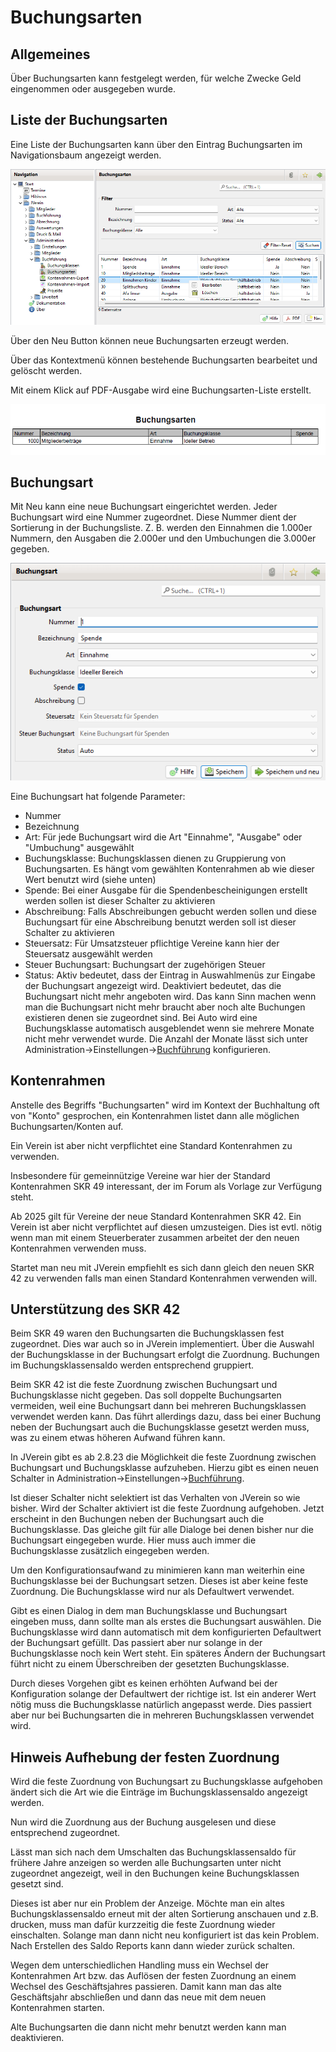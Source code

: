 # Buchungsarten

## Allgemeines

Über Buchungsarten kann festgelegt werden, für welche Zwecke Geld eingenommen oder ausgegeben wurde.

## Liste der Buchungsarten

Eine Liste der Buchungsarten kann über den Eintrag Buchungsarten im Navigationsbaum angezeigt werden.

![](../../../v3.1.x/administration/admbuchf/img/BuchungsartenListeView.png)

Über den Neu Button können neue Buchungsarten erzeugt werden.

Über das Kontextmenü können bestehende Buchungsarten bearbeitet und gelöscht werden.

Mit einem Klick auf PDF-Ausgabe wird eine Buchungsarten-Liste erstellt.

![](../../../v3.1.x/administration/admbuchf/img/Buchungsartenpdf.png)

## Buchungsart

Mit Neu kann eine neue Buchungsart eingerichtet werden. Jeder Buchungsart wird eine Nummer zugeordnet. Diese Nummer dient der Sortierung in der Buchungsliste. Z. B. werden den Einnahmen die 1.000er Nummern, den Ausgaben die 2.000er und den Umbuchungen die 3.000er gegeben.

![](../../../v3.1.x/administration/admbuchf/img/Buchungsart.png)

Eine Buchungsart hat folgende Parameter:

* Nummer
* Bezeichnung
* Art: Für jede Buchungsart wird die Art "Einnahme", "Ausgabe" oder "Umbuchung" ausgewählt
* Buchungsklasse: Buchungsklassen dienen zu Gruppierung von Buchungsarten. Es hängt vom gewählten Kontenrahmen ab wie dieser Wert benutzt wird (siehe unten)
* Spende: Bei einer Ausgabe für die Spendenbescheinigungen erstellt werden sollen ist dieser Schalter zu aktivieren
* Abschreibung: Falls Abschreibungen gebucht werden sollen und diese Buchungsart für eine Abschreibung benutzt werden soll ist dieser Schalter zu aktivieren
* Steuersatz: Für Umsatzsteuer pflichtige Vereine kann hier der Steuersatz ausgewählt werden
* Steuer Buchungsart: Buchungsart der zugehörigen Steuer
* Status: Aktiv bedeutet, dass der Eintrag in Auswahlmenüs zur Eingabe der Buchungsart angezeigt wird. Deaktiviert bedeutet, das die Buchungsart nicht mehr angeboten wird. Das kann Sinn machen wenn man die Buchungsart nicht mehr braucht aber noch alte Buchungen existieren denen sie zugeordnet sind. Bei Auto wird eine Buchungsklasse automatisch ausgeblendet wenn sie mehrere Monate nicht mehr verwendet wurde. Die Anzahl der Monate lässt sich unter Administration->Einstellungen->[Buchführung](../../../v3.0.x/administration/einstellungen/buchfuehrung.md) konfigurieren.

## Kontenrahmen

Anstelle des Begriffs "Buchungsarten" wird im Kontext der Buchhaltung oft von "Konto" gesprochen, ein Kontenrahmen listet dann alle möglichen Buchungsarten/Konten auf.

Ein Verein ist aber nicht verpflichtet eine Standard Kontenrahmen zu verwenden.

Insbesondere für gemeinnützige Vereine war hier der Standard Kontenrahmen SKR 49 interessant, der im Forum als Vorlage zur Verfügung steht.

Ab 2025 gilt für Vereine der neue Standard Kontenrahmen SKR 42. Ein Verein ist aber nicht verpflichtet auf diesen umzusteigen. Dies ist evtl. nötig wenn man mit einem Steuerberater zusammen arbeitet der den neuen Kontenrahmen verwenden muss.

Startet man neu mit JVerein empfiehlt es sich dann gleich den neuen SKR 42 zu verwenden falls man einen Standard Kontenrahmen verwenden will.

## Unterstützung des SKR 42

Beim SKR 49 waren den Buchungsarten die Buchungsklassen fest zugeordnet. Dies war auch so in JVerein implementiert. Über die Auswahl der Buchungsklasse in der Buchungsart erfolgt die Zuordnung. Buchungen im Buchungsklassensaldo werden entsprechend gruppiert.

Beim SKR 42 ist die feste Zuordnung zwischen Buchungsart und Buchungsklasse nicht gegeben. Das soll doppelte Buchungsarten vermeiden, weil eine Buchungsart dann bei mehreren Buchungsklassen verwendet werden kann. Das führt allerdings dazu, dass bei einer Buchung neben der Buchungsart auch die Buchungsklasse gesetzt werden muss, was zu einem etwas höheren Aufwand führen kann.

In JVerein gibt es ab 2.8.23 die Möglichkeit die feste Zuordnung zwischen Buchungsart und Buchungsklasse aufzuheben. Hierzu gibt es einen neuen Schalter in Administration->Einstellungen->[Buchführung](../../../v3.0.x/administration/einstellungen/buchfuehrung.md).

Ist dieser Schalter nicht selektiert ist das Verhalten von JVerein so wie bisher. Wird der Schalter aktiviert ist die feste Zuordnung aufgehoben. Jetzt erscheint in den Buchungen neben der Buchungsart auch die Buchungsklasse. Das gleiche gilt für alle Dialoge bei denen bisher nur die Buchungsart eingegeben wurde. Hier muss auch immer die Buchungsklasse zusätzlich eingegeben werden.

Um den Konfigurationsaufwand zu minimieren kann man weiterhin eine Buchungsklasse bei der Buchungsart setzen. Dieses ist aber keine feste Zuordnung. Die Buchungsklasse wird nur als Defaultwert verwendet.

Gibt es einen Dialog in dem man Buchungsklasse und Buchungsart eingeben muss, dann sollte man als erstes die Buchungsart auswählen. Die Buchungsklasse wird dann automatisch mit dem konfigurierten Defaultwert der Buchungsart gefüllt. Das passiert aber nur solange in der Buchungsklasse noch kein Wert steht. Ein späteres Ändern der Buchungsart führt nicht zu einem Überschreiben der gesetzten Buchungsklasse.

Durch dieses Vorgehen gibt es keinen erhöhten Aufwand bei der Konfiguration solange der Defaultwert der richtige ist. Ist ein anderer Wert nötig muss die Buchungsklasse natürlich angepasst werde. Dies passiert aber nur bei Buchungsarten die in mehreren Buchungsklassen verwendet wird.

## Hinweis Aufhebung der festen Zuordnung

Wird die feste Zuordnung von Buchungsart zu Buchungsklasse aufgehoben ändert sich die Art wie die Einträge im Buchungsklassensaldo angezeigt werden.

Nun wird die Zuordnung aus der Buchung ausgelesen und diese entsprechend zugeordnet.

Lässt man sich nach dem Umschalten das Buchungsklassensaldo für frühere Jahre anzeigen so werden alle Buchungsarten unter nicht zugeordnet angezeigt, weil in den Buchungen keine Buchungsklassen gesetzt sind.

Dieses ist aber nur ein Problem der Anzeige. Möchte man ein altes Buchungsklassensaldo erneut mit der alten Sortierung anschauen und z.B. drucken, muss man dafür kurzzeitig die feste Zuordnung wieder einschalten. Solange man dann nicht neu konfiguriert ist das kein Problem. Nach Erstellen des Saldo Reports kann dann wieder zurück schalten.

Wegen dem unterschiedlichen Handling muss ein Wechsel der Kontenrahmen Art bzw. das Auflösen der festen Zuordnung an einem Wechsel des Geschäftsjahres passieren. Damit kann man das alte Geschäftsjahr abschließen und dann das neue mit dem neuen Kontenrahmen starten.

Alte Buchungsarten die dann nicht mehr benutzt werden kann man deaktivieren.
